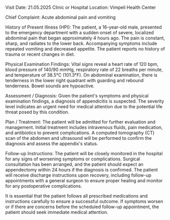  Visit Date: 21.05.2025
Clinic or Hospital Location: Vimpeli Health Center

Chief Complaint: Acute abdominal pain and vomiting

History of Present Illness (HPI): The patient, a 16-year-old male, presented to the emergency department with a sudden onset of severe, localized abdominal pain that began approximately 4 hours ago. The pain is constant, sharp, and radiates to the lower back. Accompanying symptoms include repeated vomiting and decreased appetite. The patient reports no history of trauma or recent changes in diet.

Physical Examination Findings: Vital signs reveal a heart rate of 120 bpm, blood pressure of 140/90 mmHg, respiratory rate of 22 breaths per minute, and temperature of 38.5°C (101.3°F). On abdominal examination, there is tenderness in the lower right quadrant with guarding and rebound tenderness. Bowel sounds are hypoactive.

Assessment / Diagnosis: Given the patient's symptoms and physical examination findings, a diagnosis of appendicitis is suspected. The severity level indicates an urgent need for medical attention due to the potential life threat posed by this condition.

Plan / Treatment: The patient will be admitted for further evaluation and management. Initial treatment includes intravenous fluids, pain medication, and antibiotics to prevent complications. A computed tomography (CT) scan of the abdomen and ultrasound will be performed to confirm the diagnosis and assess the appendix's status.

Follow-up Instructions: The patient will be closely monitored in the hospital for any signs of worsening symptoms or complications. Surgical consultation has been arranged, and the patient should expect an appendectomy within 24 hours if the diagnosis is confirmed. The patient will receive discharge instructions upon recovery, including follow-up appointments with a general surgeon to ensure proper healing and monitor for any postoperative complications.

It is essential that the patient follows all prescribed medications and instructions carefully to ensure a successful outcome. If symptoms worsen or if there are concerns before the scheduled follow-up appointment, the patient should seek immediate medical attention.